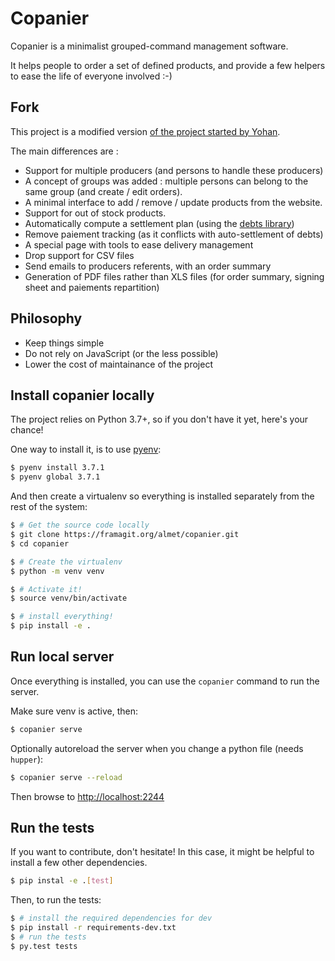 # Copanier

Copanier is a minimalist grouped-command management software.

It helps people to order a set of defined products, and provide a few helpers
to ease the life of everyone involved :-)

## Fork

This project is a modified version [of the project started by Yohan](https://framagit.org/ybon/copanier).

The main differences are :

- Support for multiple producers (and persons to handle these producers)
- A concept of groups was added : multiple persons can belong to the same group (and create / edit orders).
- A minimal interface to add  / remove / update products from the website.
- Support for out of stock products.
- Automatically compute a settlement plan (using the [debts library](https://framagit.org/almet/debts))
- Remove paiement tracking (as it conflicts with auto-settlement of debts)
- A special page with tools to ease delivery management
- Drop support for CSV files
- Send emails to producers referents, with an order summary
- Generation of PDF files rather than XLS files (for order summary, signing sheet and paiements repartition)

## Philosophy

- Keep things simple
- Do not rely on JavaScript (or the less possible)
- Lower the cost of maintainance of the project

## Install copanier locally

The project relies on Python 3.7+, so if you don't have it yet, here's your
chance!

One way to install it, is to use [pyenv](https://github.com/pyenv/pyenv):

```bash
$ pyenv install 3.7.1
$ pyenv global 3.7.1
```

And then create a virtualenv so everything is installed separately from the
rest of the system:

```bash
$ # Get the source code locally
$ git clone https://framagit.org/almet/copanier.git
$ cd copanier

$ # Create the virtualenv
$ python -m venv venv

$ # Activate it!
$ source venv/bin/activate

$ # install everything!
$ pip install -e .
```

## Run local server

Once everything is installed, you can use the `copanier` command to run the server.

Make sure venv is active, then:

```bash
$ copanier serve
```

Optionally autoreload the server when you change a python file (needs `hupper`):

```bash
$ copanier serve --reload
```

Then browse to [http://localhost:2244](http://localhost:2244)

## Run the tests

If you want to contribute, don't hesitate! In this case, it might be helpful to
install a few other dependencies.

```bash
$ pip instal -e .[test]
```

Then, to run the tests:

```bash
$ # install the required dependencies for dev
$ pip install -r requirements-dev.txt
$ # run the tests
$ py.test tests
```
